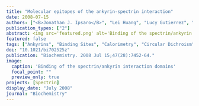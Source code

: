 ```yaml
---
title: "Molecular epitopes of the ankyrin-spectrin interaction"
date: 2008-07-15
authors: ["<B>Jonathan J. Ipsaro</B>", "Lei Huang", "Lucy Gutierrez", "Ruby I. MacDonald"]
publication_types: ["2"]
abstract: <img src='featured.png' alt='Binding of the spectrin/ankyrin interaction domains' style='width:50%;float:right'>Isoforms of ankyrin and its binding partner spectrin are responsible for a number of interactions in a variety of human cells. Conflicting evidence, however, had identified two different, non-overlapping human erythroid ankyrin subdomains, Zu5 and 272, as the minimum binding region for beta-spectrin. Complementary studies on the ankyrin-binding domain of spectrin have been somewhat more conclusive yet have not presented binding in terms of well-phased, integral numbers of spectrin repeats. Thus, the objective of this study was to clearly define and characterize the minimal ankyrin-spectrin binding epitopes. Circular dichroism (CD) wavelength spectra of the aforementioned ankyrin subdomains show that these fragments are 30-60% unstructured. In contrast, human erythroid beta-spectrin repeats 13, 14, 15, and 16 (prepared in all combinations of two adjacent repeats) demonstrated proper folding and stability as determined by CD and tryptophan wavelength and heat denaturation scans. Native polyacrylamide gel electrophoresis (PAGE) gel shifts as well as affinity pull-down assays implicated Zu5 and beta-spectrin repeats 14-15 as the minimum binding epitopes. These results were confirmed by analytical ultracentrifugation to sedimentation equilibrium by which a 1:1 complex was obtained if and only if Zu5 was mixed with beta-spectrin constructs containing repeats 14 and 15 in tandem. Surface plasmon resonance yielded a K D of 15.2 nM for binding of beta-spectrin fragments to the ankyrin subdomain Zu5, accounting for all of the binding observed between the intact molecules. Collectively, these results show the 14th and 15th beta-spectrin repeats comprise the minimal, phased region of beta-spectrin, which binds ankyrin at the Zu5 subdomain with high affinity.
featured: false
tags: ["Ankyrins", "Binding Sites", "Calorimetry", "Circular Dichroism", "Drug Stability", "Epitopes", "Erythrocytes", "Humans", "Models", "Molecular", "Protein Binding", "Protein Conformation", "Solutions", "Spectrin"]
doi: "10.1021/bi702525z"
publication: "Biochemistry. 2008 Jul 15;47(28):7452-64."
image:
  caption: 'Binding of the spectrin/ankyrin interaction domains'
  focal_point: ""
  preview_only: true
projects: [Spectrin]
display_date: "July 2008"
journal: "Biochemistry"
---
```


